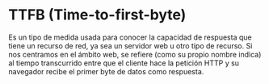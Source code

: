 # TTFB (Time-to-first-byte)

Es un tipo de medida usada para conocer la capacidad de respuesta que tiene un recurso de red, ya sea un servidor web u otro tipo de recurso. Si nos centramos en el ámbito web, se refiere (como su propio nombre indica) al tiempo transcurrido entre que el cliente hace la petición HTTP y su navegador recibe el primer byte de datos como respuesta.
